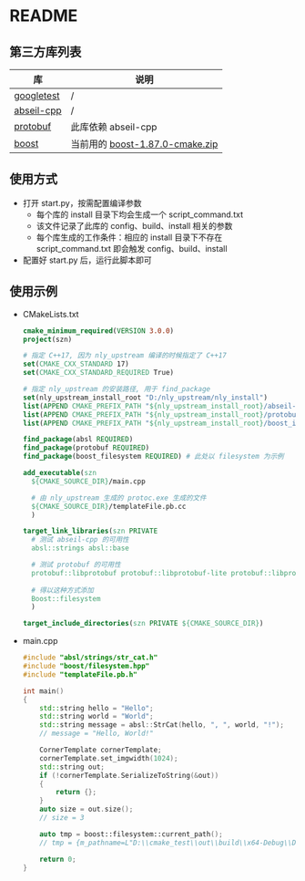 # README

## 第三方库列表

| 库                                                           | 说明                                                         |
| ------------------------------------------------------------ | ------------------------------------------------------------ |
| [googletest](https://github.com/google/googletest/releases/tag/v1.16.0) | /                                                            |
| [abseil-cpp](https://github.com/abseil/abseil-cpp/releases/tag/20250127.0) | /                                                            |
| [protobuf](https://github.com/protocolbuffers/protobuf/releases/tag/v30.0-rc1) | 此库依赖 abseil-cpp                                          |
| [boost](https://github.com/boostorg/boost/releases/tag/boost-1.87.0) | 当前用的 [boost-1.87.0-cmake.zip](https://github.com/boostorg/boost/releases/download/boost-1.87.0/boost-1.87.0-cmake.zip) |



## 使用方式

* 打开 start.py，按需配置编译参数
  * 每个库的 install 目录下均会生成一个 script_command.txt
  * 该文件记录了此库的 config、build、install 相关的参数
  * 每个库生成的工作条件：相应的 install 目录下不存在 script_command.txt 即会触发 config、build、install
* 配置好 start.py 后，运行此脚本即可



## 使用示例

* CMakeLists.txt

  ```cmake
  cmake_minimum_required(VERSION 3.0.0)
  project(szn)
  
  # 指定 C++17, 因为 nly_upstream 编译的时候指定了 C++17
  set(CMAKE_CXX_STANDARD 17)
  set(CMAKE_CXX_STANDARD_REQUIRED True)
  
  # 指定 nly_upstream 的安装路径, 用于 find_package
  set(nly_upstream_install_root "D:/nly_upstream/nly_install")
  list(APPEND CMAKE_PREFIX_PATH "${nly_upstream_install_root}/abseil-cpp_install_path")
  list(APPEND CMAKE_PREFIX_PATH "${nly_upstream_install_root}/protobuf_install_path")
  list(APPEND CMAKE_PREFIX_PATH "${nly_upstream_install_root}/boost_install_path")
  
  find_package(absl REQUIRED)
  find_package(protobuf REQUIRED)
  find_package(boost_filesystem REQUIRED) # 此处以 filesystem 为示例
  
  add_executable(szn 
    ${CMAKE_SOURCE_DIR}/main.cpp 
  
    # 由 nly_upstream 生成的 protoc.exe 生成的文件
    ${CMAKE_SOURCE_DIR}/templateFile.pb.cc
    )
  
  target_link_libraries(szn PRIVATE
    # 测试 abseil-cpp 的可用性
    absl::strings absl::base
  
    # 测试 protobuf 的可用性
    protobuf::libprotobuf protobuf::libprotobuf-lite protobuf::libprotoc
    
    # 得以这种方式添加
    Boost::filesystem 
    )
  
  target_include_directories(szn PRIVATE ${CMAKE_SOURCE_DIR})
  ```

* main.cpp

  ```c++
  #include "absl/strings/str_cat.h"
  #include "boost/filesystem.hpp"
  #include "templateFile.pb.h"
  
  int main()
  {
      std::string hello = "Hello";
      std::string world = "World";
      std::string message = absl::StrCat(hello, ", ", world, "!");
      // message = "Hello, World!"
  
      CornerTemplate cornerTemplate;
      cornerTemplate.set_imgwidth(1024);
      std::string out;
      if (!cornerTemplate.SerializeToString(&out))
      {
          return {};
      }
      auto size = out.size();
      // size = 3
  
      auto tmp = boost::filesystem::current_path();
      // tmp = {m_pathname=L"D:\\cmake_test\\out\\build\\x64-Debug\\Debug" }
  
      return 0;
  }
  ```

